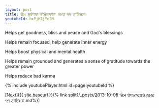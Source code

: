 ```yaml
---
layout: post
title: ਓਮ ਸੁਬੰਧਨਾ ਵੀਮੋਚਨਾਯਾ ਨਮਹ ੧੧ ਟਾਇਮਸ
youtubeId: hxPjhZjYcJM
---
```

 
 
Helps get goodness, bliss and peace and God's blessings
 
Helps remain focused, help generate inner energy 
 
Helps boost physical and mental health 
 
Helps remain grounded and generates a sense of gratitude towards the greater power 
 
Helps reduce bad karma
 
 
 
 


{% include youtubePlayer.html id=page.youtubeId %}
 
[Next]({{ site.baseurl }}{% link  split1/_posts/2013-10-08-ਓਮ ਬੰਧਕਾਰਥਰੇ ਨਮਹ ੧੧ ਟਾਇਮਸ.md%})
 
